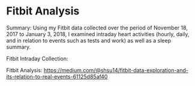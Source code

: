 # Fitbit Analysis

Summary: Using my Fitbit data collected over the period of November 18, 2017 to January 3, 2018,  I examined intraday heart activities (hourly, daily, and in relation to events such as tests and work) as well as a sleep summary.

Fitbit Intraday Collection: 

Fitbit Analysis: https://medium.com/@shsu14/fitbit-data-exploration-and-its-relation-to-real-events-61125d85af40

